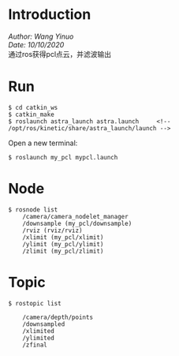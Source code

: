 # Introduction
_Author: Wang Yinuo_\
_Date: 10/10/2020_\
通过ros获得pcl点云，并滤波输出


# Run 
```
$ cd catkin_ws
$ catkin_make
$ roslaunch astra_launch astra.launch     <!-- /opt/ros/kinetic/share/astra_launch/launch -->
```
Open a new terminal:
```
$ roslaunch my_pcl mypcl.launch    
```

# Node 
```
$ rosnode list
    /camera/camera_nodelet_manager
    /downsample (my_pcl/downsample)
    /rviz (rviz/rviz)
    /xlimit (my_pcl/xlimit)
    /ylimit (my_pcl/ylimit)
    /zlimit (my_pcl/zlimit)
```

# Topic 
```
$ rostopic list

    /camera/depth/points
    /downsampled
    /xlimited
    /ylimited
    /zfinal
```
